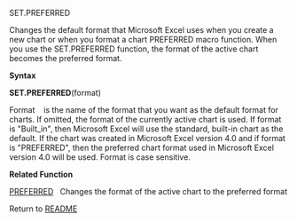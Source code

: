 SET.PREFERRED

Changes the default format that Microsoft Excel uses when you create a
new chart or when you format a chart PREFERRED macro function. When you
use the SET.PREFERRED function, the format of the active chart becomes
the preferred format.

**Syntax**

**SET.PREFERRED**(format)

Format    is the name of the format that you want as the default format
for charts. If omitted, the format of the currently active chart is
used. If format is "Built\_in", then Microsoft Excel will use the
standard, built-in chart as the default. If the chart was created in
Microsoft Excel version 4.0 and if format is "PREFERRED", then the
preferred chart format used in Microsoft Excel version 4.0 will be used.
Format is case sensitive.

**Related Function**

[PREFERRED](PREFERRED.md)   Changes the format of the active chart to the preferred
format



Return to [README](README.md)

